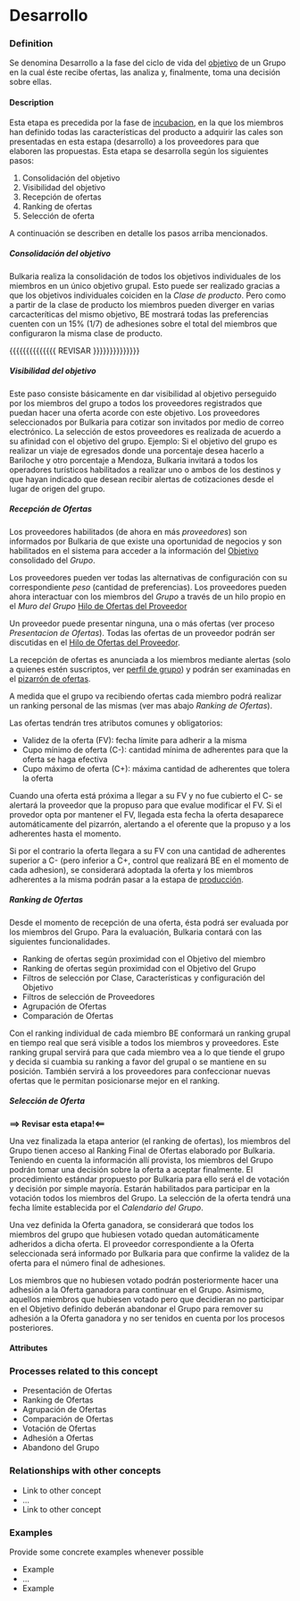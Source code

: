 Desarrollo
======

### Definition

Se denomina Desarrollo a la fase del ciclo de vida del [objetivo](objetivo.md) de un Grupo en la cual éste recibe ofertas, las analiza y, finalmente, toma una decisión sobre ellas.

#### Description

Esta etapa es precedida por la fase de [incubacion](incubacion.md), en la que los miembros han definido todas las características del producto a adquirir las cales son presentadas en esta estapa (desarrollo) a los proveedores para que elaboren las propuestas. Esta etapa se desarrolla según los siguientes pasos:

1. Consolidación del objetivo
1. Visibilidad del objetivo
1. Recepción de ofertas
1. Ranking de ofertas
1. Selección de oferta

A continuación se describen en detalle los pasos arriba mencionados.

##### Consolidación del objetivo

Bulkaria realiza la consolidación de todos los objetivos individuales de los miembros en un único objetivo grupal. Esto puede ser realizado gracias a que los objetivos individuales coiciden en la _Clase de producto_.
Pero como a partir de la clase de producto los miembros pueden diverger en varias carcacteríticas del mismo objetivo, BE mostrará todas las preferencias cuenten con un 15% (1/7) de adhesiones sobre el total del miembros que configuraron la misma clase de producto.

{{{{{{{{{{{{{{ REVISAR }}}}}}}}}}}}}}

##### Visibilidad del objetivo

Este paso consiste básicamente en dar visibilidad al objetivo perseguido por los miembros del grupo a todos los proveedores registrados que puedan hacer una oferta acorde con este objetivo. Los proveedores seleccionados por Bulkaria para cotizar son invitados por medio de correo electrónico. La selección de estos proveedores es realizada de acuerdo a su afinidad con el objetivo del grupo. Ejemplo: Si el objetivo del grupo es realizar un viaje de egresados donde una porcentaje desea hacerlo a Bariloche y otro porcentaje a Mendoza, Bulkaria invitará a todos los operadores turísticos habilitados a realizar uno o ambos de los destinos y que hayan indicado que desean recibir alertas de cotizaciones desde el lugar de origen del grupo.

##### Recepción de Ofertas

Los proveedores habilitados (de ahora en más _proveedores_) son informados por Bulkaria de que existe una oportunidad de negocios y son habilitados en el sistema para acceder a la información del [Objetivo](objetivo.md) consolidado del _Grupo_.

Los proveedores pueden ver todas las alternativas  de configuración con su correspondiente _peso_ (cantidad de preferencias). Los proveedores pueden ahora interactuar con los miembros del _Grupo_ a través de un hilo propio en el _Muro del Grupo_ [Hilo de Ofertas del Proveedor](hilo_ofertas.md) 

Un proveedor puede presentar ninguna, una o más ofertas (ver proceso _Presentacion de Ofertas_). Todas las ofertas de un proveedor podrán ser discutidas en el [Hilo de Ofertas del Proveedor](hilo_ofertas.md).  

La recepción de ofertas es anunciada a los miembros mediante alertas (solo a quienes estén suscriptos, ver [perfil de grupo](perfil-de-grupo.md)) y podrán ser examinadas en el [pizarrón de ofertas](offer-blackboard.md).

A medida que el grupo va recibiendo ofertas cada miembro podrá realizar un ranking personal de las mismas (ver mas abajo _Ranking de Ofertas_). 

Las ofertas tendrán tres atributos comunes y obligatorios:
* Validez de la oferta (FV): fecha límite para adherir a la misma
* Cupo mínimo de oferta (C-): cantidad mínima de adherentes para que la oferta se haga efectiva
* Cupo máximo de oferta (C+): máxima cantidad de adherentes que tolera la oferta

Cuando una oferta está próxima a llegar a su FV y no fue cubierto el C- se alertará la proveedor que la propuso para que evalue modificar el FV. Si el provedor opta por mantener el FV, llegada esta fecha la oferta  desaparece automáticamente del pizarrón, alertando a el oferente que la propuso y a los adherentes hasta el momento.

Si por el contrario la oferta llegara a su FV con una cantidad de adherentes superior a C- (pero inferior a C+, control que realizará BE en el momento de cada adhesion), se considerará adoptada la oferta y los miembros adherentes a la misma podrán pasar a la estapa de [producción](producción.md).

##### Ranking de Ofertas

Desde el momento de recepción de una oferta, ésta podrá ser evaluada por los miembros del Grupo. Para la evaluación, Bulkaria contará con las siguientes funcionalidades.

* Ranking de ofertas según proximidad con el Objetivo del miembro
* Ranking de ofertas según proximidad con el Objetivo del Grupo
* Filtros de selección por Clase, Características y configuración del Objetivo
* Filtros de selección de Proveedores
* Agrupación de Ofertas
* Comparación de Ofertas

Con el ranking individual de cada miembro BE conformará un ranking grupal en tiempo real que será visible a todos los miembros y proveedores. Este ranking grupal servirá para que cada miembro vea a lo que tiende el grupo y decida si cuambia su ranking a favor del grupal o se mantiene en su posición. También servirá a los proveedores para confeccionar nuevas ofertas que le permitan posicionarse mejor en el ranking.

##### Selección de Oferta 

**==> Revisar esta etapa!<==**

Una vez finalizada la etapa anterior (el ranking de ofertas), los miembros del Grupo tienen acceso al Ranking Final de Ofertas elaborado por Bulkaria. Teniendo en cuenta la información allí provista, los miembros del Grupo podrán tomar una decisión sobre la oferta a aceptar finalmente. El procedimiento estándar propuesto por Bulkaria para ello será el de votación y decisión por simple mayoría. Estarán habilitados para participar en la votación todos los miembros del Grupo. La selección de la oferta tendrá una fecha límite establecida por el _Calendario del Grupo_.   

Una vez definida la Oferta ganadora, se considerará que todos los miembros del grupo que hubiesen votado quedan automáticamente adheridos a dicha oferta. El proveedor correspondiente a la Oferta seleccionada será informado por Bulkaria para que confirme la validez de la oferta para el número final de adhesiones.

Los miembros que no hubiesen votado podrán posteriormente hacer una adhesión a la Oferta ganadora para continuar en el Grupo. Asimismo, aquellos miembros que hubiesen votado pero que decidieran no participar en el Objetivo definido deberán abandonar el Grupo para remover su adhesión a la Oferta ganadora y no ser tenidos en cuenta por los procesos posteriores. 

#### Attributes

### Processes related to this concept

* Presentación de Ofertas
* Ranking de Ofertas
* Agrupación de Ofertas
* Comparación de Ofertas
* Votación de Ofertas
* Adhesión a Ofertas
* Abandono del Grupo

### Relationships with other concepts
* Link to other concept 
* ...
* Link to other concept

### Examples 

Provide some concrete examples whenever possible
* Example 
* ...
* Example
